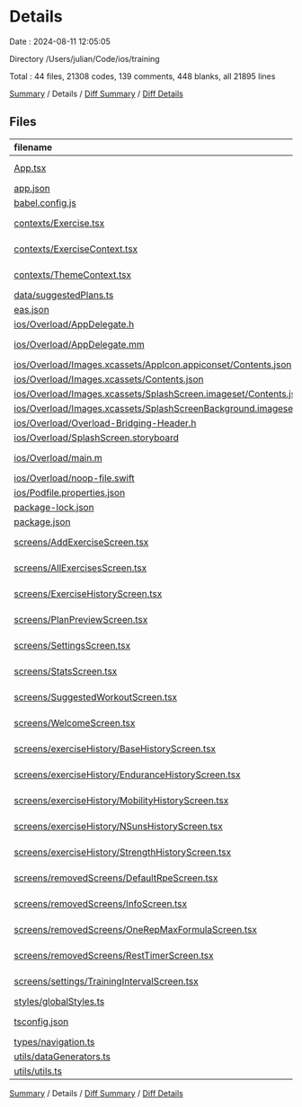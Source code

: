 # Details

Date : 2024-08-11 12:05:05

Directory /Users/julian/Code/ios/training

Total : 44 files,  21308 codes, 139 comments, 448 blanks, all 21895 lines

[Summary](results.md) / Details / [Diff Summary](diff.md) / [Diff Details](diff-details.md)

## Files
| filename | language | code | comment | blank | total |
| :--- | :--- | ---: | ---: | ---: | ---: |
| [App.tsx](/App.tsx) | TypeScript JSX | 121 | 5 | 11 | 137 |
| [app.json](/app.json) | JSON | 47 | 0 | 1 | 48 |
| [babel.config.js](/babel.config.js) | JavaScript | 6 | 0 | 1 | 7 |
| [contexts/Exercise.tsx](/contexts/Exercise.tsx) | TypeScript JSX | 41 | 1 | 8 | 50 |
| [contexts/ExerciseContext.tsx](/contexts/ExerciseContext.tsx) | TypeScript JSX | 208 | 2 | 21 | 231 |
| [contexts/ThemeContext.tsx](/contexts/ThemeContext.tsx) | TypeScript JSX | 41 | 1 | 11 | 53 |
| [data/suggestedPlans.ts](/data/suggestedPlans.ts) | TypeScript | 319 | 17 | 6 | 342 |
| [eas.json](/eas.json) | JSON | 10 | 0 | 1 | 11 |
| [ios/Overload/AppDelegate.h](/ios/Overload/AppDelegate.h) | C++ | 5 | 0 | 3 | 8 |
| [ios/Overload/AppDelegate.mm](/ios/Overload/AppDelegate.mm) | Objective-C++ | 42 | 7 | 14 | 63 |
| [ios/Overload/Images.xcassets/AppIcon.appiconset/Contents.json](/ios/Overload/Images.xcassets/AppIcon.appiconset/Contents.json) | JSON | 14 | 0 | 0 | 14 |
| [ios/Overload/Images.xcassets/Contents.json](/ios/Overload/Images.xcassets/Contents.json) | JSON | 6 | 0 | 1 | 7 |
| [ios/Overload/Images.xcassets/SplashScreen.imageset/Contents.json](/ios/Overload/Images.xcassets/SplashScreen.imageset/Contents.json) | JSON | 21 | 0 | 0 | 21 |
| [ios/Overload/Images.xcassets/SplashScreenBackground.imageset/Contents.json](/ios/Overload/Images.xcassets/SplashScreenBackground.imageset/Contents.json) | JSON | 21 | 0 | 0 | 21 |
| [ios/Overload/Overload-Bridging-Header.h](/ios/Overload/Overload-Bridging-Header.h) | C++ | 0 | 3 | 1 | 4 |
| [ios/Overload/SplashScreen.storyboard](/ios/Overload/SplashScreen.storyboard) | XML | 51 | 0 | 0 | 51 |
| [ios/Overload/main.m](/ios/Overload/main.m) | Objective-C | 7 | 0 | 4 | 11 |
| [ios/Overload/noop-file.swift](/ios/Overload/noop-file.swift) | Swift | 0 | 4 | 1 | 5 |
| [ios/Podfile.properties.json](/ios/Podfile.properties.json) | JSON | 4 | 0 | 1 | 5 |
| [package-lock.json](/package-lock.json) | JSON | 16,117 | 0 | 1 | 16,118 |
| [package.json](/package.json) | JSON | 49 | 0 | 1 | 50 |
| [screens/AddExerciseScreen.tsx](/screens/AddExerciseScreen.tsx) | TypeScript JSX | 228 | 1 | 17 | 246 |
| [screens/AllExercisesScreen.tsx](/screens/AllExercisesScreen.tsx) | TypeScript JSX | 268 | 5 | 24 | 297 |
| [screens/ExerciseHistoryScreen.tsx](/screens/ExerciseHistoryScreen.tsx) | TypeScript JSX | 31 | 1 | 7 | 39 |
| [screens/PlanPreviewScreen.tsx](/screens/PlanPreviewScreen.tsx) | TypeScript JSX | 209 | 2 | 18 | 229 |
| [screens/SettingsScreen.tsx](/screens/SettingsScreen.tsx) | TypeScript JSX | 260 | 26 | 22 | 308 |
| [screens/StatsScreen.tsx](/screens/StatsScreen.tsx) | TypeScript JSX | 337 | 27 | 34 | 398 |
| [screens/SuggestedWorkoutScreen.tsx](/screens/SuggestedWorkoutScreen.tsx) | TypeScript JSX | 293 | 0 | 30 | 323 |
| [screens/WelcomeScreen.tsx](/screens/WelcomeScreen.tsx) | TypeScript JSX | 74 | 1 | 11 | 86 |
| [screens/exerciseHistory/BaseHistoryScreen.tsx](/screens/exerciseHistory/BaseHistoryScreen.tsx) | TypeScript JSX | 74 | 1 | 9 | 84 |
| [screens/exerciseHistory/EnduranceHistoryScreen.tsx](/screens/exerciseHistory/EnduranceHistoryScreen.tsx) | TypeScript JSX | 382 | 2 | 41 | 425 |
| [screens/exerciseHistory/MobilityHistoryScreen.tsx](/screens/exerciseHistory/MobilityHistoryScreen.tsx) | TypeScript JSX | 204 | 1 | 22 | 227 |
| [screens/exerciseHistory/NSunsHistoryScreen.tsx](/screens/exerciseHistory/NSunsHistoryScreen.tsx) | TypeScript JSX | 275 | 1 | 26 | 302 |
| [screens/exerciseHistory/StrengthHistoryScreen.tsx](/screens/exerciseHistory/StrengthHistoryScreen.tsx) | TypeScript JSX | 238 | 2 | 22 | 262 |
| [screens/removedScreens/DefaultRpeScreen.tsx](/screens/removedScreens/DefaultRpeScreen.tsx) | TypeScript JSX | 98 | 1 | 12 | 111 |
| [screens/removedScreens/InfoScreen.tsx](/screens/removedScreens/InfoScreen.tsx) | TypeScript JSX | 71 | 1 | 7 | 79 |
| [screens/removedScreens/OneRepMaxFormulaScreen.tsx](/screens/removedScreens/OneRepMaxFormulaScreen.tsx) | TypeScript JSX | 56 | 1 | 6 | 63 |
| [screens/removedScreens/RestTimerScreen.tsx](/screens/removedScreens/RestTimerScreen.tsx) | TypeScript JSX | 73 | 1 | 6 | 80 |
| [screens/settings/TrainingIntervalScreen.tsx](/screens/settings/TrainingIntervalScreen.tsx) | TypeScript JSX | 92 | 1 | 10 | 103 |
| [styles/globalStyles.ts](/styles/globalStyles.ts) | TypeScript | 797 | 15 | 22 | 834 |
| [tsconfig.json](/tsconfig.json) | JSON with Comments | 6 | 0 | 1 | 7 |
| [types/navigation.ts](/types/navigation.ts) | TypeScript | 35 | 1 | 5 | 41 |
| [utils/dataGenerators.ts](/utils/dataGenerators.ts) | TypeScript | 54 | 5 | 5 | 64 |
| [utils/utils.ts](/utils/utils.ts) | TypeScript | 23 | 3 | 4 | 30 |

[Summary](results.md) / Details / [Diff Summary](diff.md) / [Diff Details](diff-details.md)